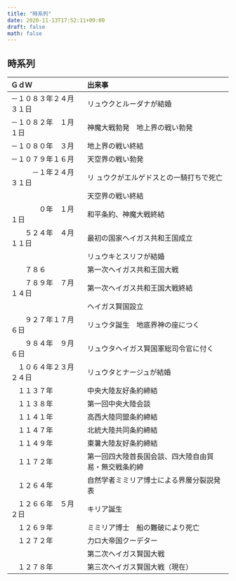 ```yaml
---
title: "時系列"
date: 2020-11-13T17:52:11+09:00
draft: false
math: false
---
```

## 時系列
| ＧｄＷ | 出来事 |
|:--|:--|
| －１０８３年２４月３１日 | リュウクとルーダナが結婚 |
| －１０８２年　１月　１日 | 神魔大戦勃発　地上界の戦い勃発 |
| －１０８０年　３月 | 地上界の戦い終結 |
| －１０７９年１６月 | 天空界の戦い勃発 |
| 　　　－１年２４月３１日 |リ ュウクがエルゲドスとの一騎打ちで死亡 |
| &nbsp; | 天空界の戦い終結 |
| 　　　　０年　１月　１日 | 和平条約、神魔大戦終結 |
| 　　５２４年　４月１１日 | 最初の国家ヘイガス共和王国成立 |
| &nbsp; | リュウキとスリフが結婚 |
| 　　７８６ | 第一次ヘイガス共和王国大戦 |
| 　　７８９年　７月１４日 | 第一次ヘイガス共和王国大戦終結 |
| &nbsp; | ヘイガス賢国設立 |
| 　　９２７年１７月　６日 | リュウタ誕生　地底界神の座につく |
| 　　９８４年　９月　６日 | リュウタヘイガス賢国軍総司令官に付く |
| 　１０６４年２３月２４日 | リュウタとナージュが結婚 |
| 　１１３７年 | 中央大陸友好条約締結 |
| 　１１３８年 | 第一回中央大陸会談 |
| 　１１４１年 | 高西大陸同盟条約締結 |
| 　１１４７年 | 北統大陸共同条約締結 |
| 　１１４９年 | 東暑大陸友好条約締結 |
| 　１１７２年 | 第一回四大陸首長国会談、四大陸自由貿易・無交戦条約締 |
| 　１２６４年 | 自然学者ミミリア博士による界層分裂説発表 |
| 　１２６６年　５月　２日 | キリア誕生 |
| 　１２６９年 | ミミリア博士　船の難破により死亡 |
| 　１２７２年 | 力ロ大帝国クーデター |
| &nbsp; | 第二次ヘイガス賢国大戦 |
| 　１２７８年 | 第三次ヘイガス賢国大戦（現在） |
